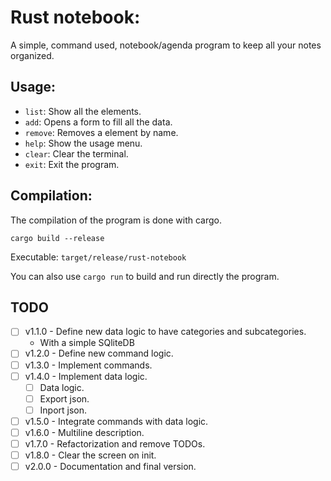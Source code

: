 # Rust notebook:

A simple, command used, notebook/agenda program to keep all your notes organized.

## Usage:
- ```list```: Show all the elements.
- ```add```: Opens a form to fill all the data.
- ```remove```: Removes a element by name.
- ```help```: Show the usage menu.
- ```clear```: Clear the terminal.
- ```exit```: Exit the program.

## Compilation:

The compilation of the program is done with cargo.

```
cargo build --release
```

Executable: ```target/release/rust-notebook```

You can also use ```cargo run``` to build and run directly the program.


## TODO
- [ ] v1.1.0 - Define new data logic to have categories and subcategories.
	- With a simple SQliteDB
- [ ] v1.2.0 - Define new command logic.
- [ ] v1.3.0 - Implement commands.
- [ ] v1.4.0 - Implement data logic.
	- [ ] Data logic.
	- [ ] Export json.
	- [ ] Inport json.
- [ ] v1.5.0 - Integrate commands with data logic.
- [ ] v1.6.0 - Multiline description.
- [ ] v1.7.0 - Refactorization and remove TODOs.
- [ ] v1.8.0 - Clear the screen on init.
- [ ] v2.0.0 - Documentation and final version.
